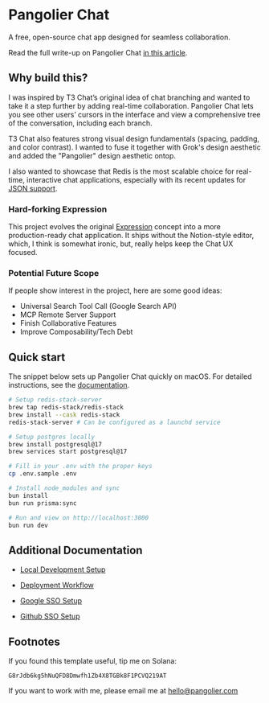 # Pangolier Chat

A free, open-source chat app designed for seamless collaboration.

Read the full write-up on Pangolier Chat [in this article](https://pangolier.com/chat).

## Why build this?

I was inspired by T3 Chat’s original idea of chat branching and wanted to take it a step further by adding real-time collaboration. Pangolier Chat lets you see other users’ cursors in the interface and view a comprehensive tree of the conversation, including each branch.

T3 Chat also features strong visual design fundamentals (spacing, padding, and color contrast). I wanted to fuse it together with Grok's design aesthetic and added the "Pangolier" design aesthetic ontop.

I also wanted to showcase that Redis is the most scalable choice for real-time, interactive chat applications, especially with its recent updates for [JSON support](https://redis.io/docs/latest/develop/data-types/json/).

### Hard-forking Expression

This project evolves the original [Expression](https://pangolier.com/expression) concept into a more production-ready chat application. It ships without the Notion-style editor, which, I think is somewhat ironic, but, really helps keep the Chat UX focused.

### Potential Future Scope

If people show interest in the project, here are some good ideas:

- Universal Search Tool Call (Google Search API)
- MCP Remote Server Support
- Finish Collaborative Features
- Improve Composability/Tech Debt

## Quick start

The snippet below sets up Pangolier Chat quickly on macOS.
For detailed instructions, see the [documentation](./docs/DEV.md).

```bash
# Setup redis-stack-server
brew tap redis-stack/redis-stack
brew install --cask redis-stack
redis-stack-server # Can be configured as a launchd service

# Setup postgres locally
brew install postgresql@17
brew services start postgresql@17

# Fill in your .env with the proper keys
cp .env.sample .env

# Install node_modules and sync
bun install
bun run prisma:sync

# Run and view on http://localhost:3000
bun run dev
```

## Additional Documentation

- [Local Development Setup](./docs/DEV.md)

- [Deployment Workflow](./docs/DEPLOY.md)

- [Google SSO Setup](./docs/GOOGLE.md)

- [Github SSO Setup](./docs/GITHUB.md)

## Footnotes

If you found this template useful, tip me on Solana:

```crypto
G8rJdb6kg5hNuQFD8Dmwfh1Zb4X8TGBk8F1PCVQ219AT
```

If you want to work with me, please email me at <hello@pangolier.com>
